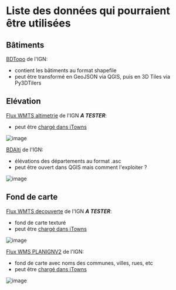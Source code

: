 # Liste des données qui pourraient être utilisées

## Bâtiments

[BDTopo](https://geoservices.ign.fr/telechargement) de l'IGN:

- contient les bâtiments au format shapefile
- peut être transformé en GeoJSON via QGIS, puis en 3D Tiles via Py3DTilers

## Elévation

[Flux WMTS altimetrie](https://github.com/iTowns/itowns/blob/master/examples/layers/JSONLayers/IGN_MNT_HIGHRES.json#L10) de l'IGN ___A TESTER___:

- peut être [chargé dans iTowns](https://github.com/iTowns/itowns/blob/master/examples/view_3d_map.html#L68)

![image](https://user-images.githubusercontent.com/32875283/194065817-42cfbf9e-159c-4ec4-9225-718dcfaac46f.png)

[BDAlti](https://geoservices.ign.fr/bdalti) de l'IGN:

- élévations des départements au format .asc
- peut être ouvert dans QGIS mais comment l'exploiter ?

![image](https://user-images.githubusercontent.com/32875283/194069912-a4ea43d0-c456-41c5-8dee-783cfe10a167.png)

## Fond de carte

[Flux WMTS decouverte](https://github.com/iTowns/itowns/blob/master/examples/layers/JSONLayers/Ortho.json#L3) de l'IGN ___A TESTER___:

- fond de carte texturé
- peut être [chargé dans iTowns](https://github.com/iTowns/itowns/blob/master/examples/view_3d_map.html#L55)

![image](https://user-images.githubusercontent.com/32875283/194072782-f993c66c-44b3-4a30-bf66-a2503401307d.png)

[Flux WMS PLANIGNV2](https://github.com/VCityTeam/UD-Demo-vcity-py3dtilers-lyon/blob/master/assets/config/citygml_color.json#L20) de l'IGN:

- fond de carte avec noms des communes, villes, rues, etc
- peut être [chargé dans iTowns](https://py3dtilers-demo.vcityliris.data.alpha.grandlyon.com/html/citygml_colors.html)

![image](https://user-images.githubusercontent.com/32875283/194072538-a2c72b93-3b64-4fa2-84a6-7674b8aaf407.png)
